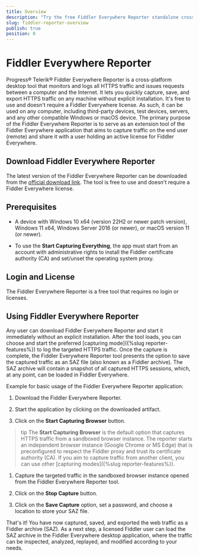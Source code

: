 ```yaml
---
title: Overview
description: "Try the free Fiddler Everywhere Reporter standalone cross-platform desktop tool HTTP-request proxy and use it to capture and export HTTP(S) traffic from any browser, system, or platform."
slug: fiddler-reporter-overview
publish: true
position: 0
---
```


# Fiddler Everywhere Reporter

Progress® Telerik® Fiddler Everywhere Reporter is a cross-platform desktop tool that monitors and logs all HTTPS traffic and issues requests between a computer and the Internet. It lets you quickly capture, save, and export HTTPS traffic on any machine without explicit installation. It's free to use and doesn't require a Fiddler Everywhere license. As such, it can be used on any computer, including third-party devices, test devices, servers, and any other compatible Windows or macOS device. The primary purpose of the Fiddler Everywhere Reporter is to serve as an extension tool of the Fiddler Everywhere application that aims to capture traffic on the end user (remote) and share it with a user holding an active license for Fiddler Everywhere.

## Download Fiddler Everywhere Reporter

The latest version of the Fiddler Everywhere Reporter can be downloaded from the [official download link](https://www.telerik.com/fiddler/fiddler-everywhere-reporter). The tool is free to use and doesn't require a Fiddler Everywhere license. 

## Prerequisites

- A device with Windows 10 x64 (version 22H2 or newer patch version), Windows 11 x64, Windows Server 2016 (or newer), or macOS version 11 (or newer).

- To use the **Start Capturing Everything**, the app must start from an account with administrative rights to install the Fiddler certificate authority (CA) and set/unset the operating system proxy.

## Login and License

The Fiddler Everywhere Reporter is a free tool that requires no login or licenses.

## Using Fiddler Everywhere Reporter

Any user can download Fiddler Everywhere Reporter and start it immediately without an explicit installation. After the tool loads, you can choose and start the preferred [capturing mode]({%slug reporter-features%}) to log the targeted HTTPS traffic. Once the capture is complete, the Fiddler Everywhere Reporter tool presents the option to save the captured traffic as an SAZ file (also known as a Fiddler archive). The SAZ archive will contain a snapshot of all captured HTTPS sessions, which, at any point, can be loaded in Fiddler Everywhere.

Example for basic usage of the Fiddler Everywhere Reporter application:

1. Download the Fiddler Everywhere Reporter.

1. Start the application by clicking on the downloaded artifact.

1. Click on the **Start Capturing Browser** button.

 >tip The **Start Capturing Browser** is the default option that captures HTTPS traffic from a sandboxed browser instance. The reporter starts an independent browser instance (Google Chrome or MS Edge) that is preconfigured to respect the Fiddler proxy and trust its certificate authority (CA). If you aim to capture traffic from another client, you can use other [capturing modes]({%slug reporter-features%}).

1. Capture the targeted traffic in the sandboxed browser instance opened from the Fiddler Everywhere Reporter tool.

1. Click on the **Stop Capture** button. 

1. Click on the **Save Capture** option, set a password, and choose a location to store your SAZ file.

That's it! You have now captured, saved, and exported the web traffic as a Fiddler archive (SAZ). As a next step, a licensed Fiddler user can load the SAZ archive in the Fiddler Everywhere desktop application, where the traffic can be inspected, analyzed, replayed, and modified according to your needs.